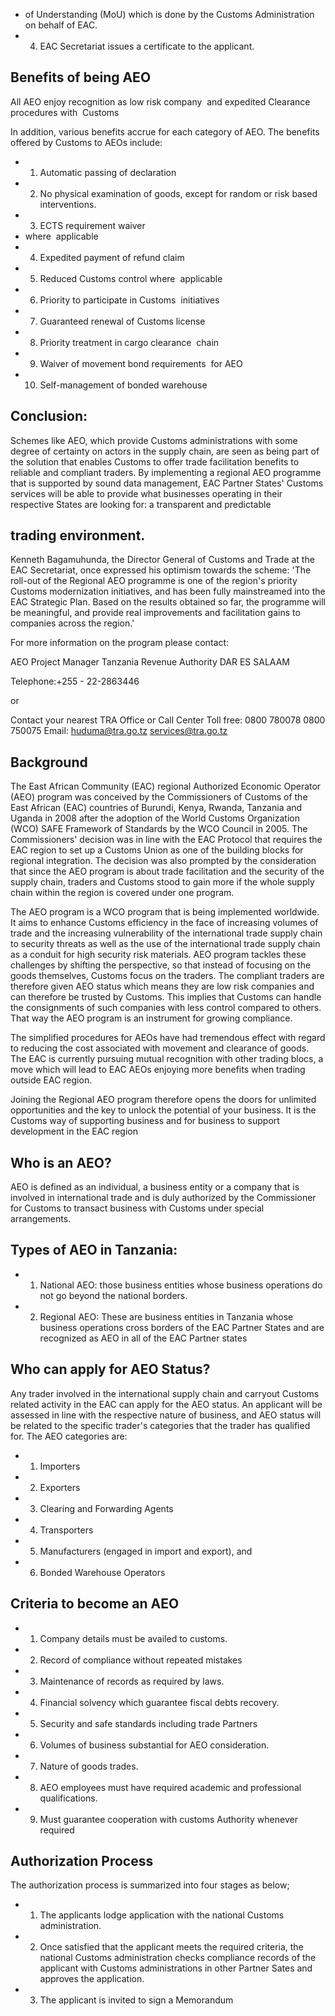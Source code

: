 - of  Understanding  (MoU)  which  is  done  by the  Customs  Administration  on  behalf  of EAC.
- 4. EAC Secretariat  issues  a  certificate  to  the applicant.

## Benefits of being AEO

All AEO enjoy recognition as low risk company  and expedited Clearance procedures with  Customs

In  addition,  various  benefits  accrue  for  each category of AEO.  The benefits offered by Customs to AEOs include:

- 1) Automatic passing of declaration
- 2) No physical examination of goods, except for random or risk based interventions.
- 3) ECTS requirement waiver
- where  applicable
- 4) Expedited payment of refund claim
- 5) Reduced Customs control where  applicable
- 6) Priority  to  participate  in  Customs   initiatives
- 7) Guaranteed renewal of Customs license
- 8) Priority treatment in cargo clearance  chain
- 9) Waiver of movement bond requirements  for AEO
- 10) Self-management of bonded warehouse

## Conclusion:

Schemes  like  AEO,  which  provide  Customs administrations  with  some  degree  of  certainty on  actors  in  the  supply  chain,  are  seen  as being part of the solution that enables Customs to  offer  trade  facilitation  benefits  to  reliable and compliant traders. By implementing a regional AEO programme that is supported by sound data management, EAC Partner States' Customs services will be able to provide what businesses operating in their respective States are looking for: a transparent and predictable

## trading environment.

Kenneth Bagamuhunda, the Director General of Customs and Trade at the EAC Secretariat, once expressed  his  optimism  towards  the  scheme: 'The roll-out of the Regional AEO programme is one of the region's priority Customs modernization initiatives, and has been fully mainstreamed into the EAC Strategic Plan. Based  on  the  results  obtained  so  far,  the programme will be meaningful, and provide real  improvements  and  facilitation  gains  to companies across the region.'

For more information on the program please contact:

AEO Project Manager Tanzania Revenue Authority DAR ES SALAAM

Telephone:+255 - 22-2863446

or

Contact your nearest TRA Office or Call Center Toll free: 0800 780078 0800 750075 Email: huduma@tra.go.tz services@tra.go.tz

<!-- image -->

## Background

The  East  African  Community  (EAC)  regional Authorized Economic Operator (AEO) program was conceived by the Commissioners of Customs  of  the  East  African  (EAC)  countries of Burundi, Kenya, Rwanda,  Tanzania and Uganda in 2008 after the adoption of the World Customs Organization (WCO) SAFE Framework of Standards by the WCO Council in 2005. The Commissioners'  decision  was  in  line  with  the EAC Protocol  that  requires  the  EAC  region  to set up a Customs Union as one of the building blocks for regional integration. The decision was also prompted by the consideration that since the AEO program is about trade facilitation and the  security  of  the  supply  chain,  traders  and Customs stood to gain more if the whole supply chain  within  the  region  is  covered  under  one program.

The  AEO  program  is  a  WCO  program  that is being  implemented  worldwide.  It  aims  to enhance  Customs  efficiency  in  the  face  of increasing volumes of trade and the increasing vulnerability  of  the  international  trade  supply chain  to  security  threats  as  well  as  the  use of  the  international  trade  supply  chain  as  a conduit  for  high  security  risk  materials.  AEO program  tackles  these  challenges  by  shifting the perspective, so that instead of focusing on the  goods  themselves,  Customs  focus  on  the traders.  The  compliant  traders  are  therefore given  AEO  status  which  means  they  are  low risk  companies  and  can  therefore  be  trusted by  Customs.  This  implies  that  Customs  can handle  the  consignments  of  such  companies with less control compared to others. That way the AEO program is an instrument for growing compliance.

The  simplified  procedures  for  AEOs  have  had tremendous effect with regard to reducing the cost associated with movement and clearance of goods. The EAC is currently pursuing mutual recognition  with  other  trading  blocs,  a  move which  will  lead  to  EAC  AEOs  enjoying  more benefits when trading outside EAC region.

Joining  the  Regional  AEO  program  therefore opens the doors for unlimited opportunities and the key to unlock the potential of your business. It  is  the  Customs  way  of  supporting  business and for business to support development in the EAC region

## Who is an AEO?

AEO is defined as an individual, a business entity or  a  company  that  is  involved  in  international trade and is  duly  authorized  by  the  Commissioner for Customs to transact business with Customs under special arrangements.

## Types of AEO in Tanzania:

- 1) National AEO: those business entities whose business operations do not go beyond the national borders.
- 2) Regional AEO: These are business entities in Tanzania whose business operations cross  borders  of  the  EAC  Partner  States and are recognized as AEO in all of the EAC Partner states

## Who can apply for AEO Status?

Any trader involved in the international supply chain  and  carryout  Customs  related  activity in  the EAC can  apply  for  the  AEO  status.  An applicant  will  be  assessed  in  line  with  the respective nature of business, and AEO status will be related to the specific trader's categories that the trader has  qualified for. The  AEO categories are:

- 1) Importers
- 2) Exporters
- 3) Clearing and Forwarding Agents
- 4) Transporters
- 5) Manufacturers (engaged in import and export), and
- 6) Bonded Warehouse Operators

## Criteria to become an AEO

- 1) Company  details  must  be  availed  to customs.
- 2) Record of compliance without repeated mistakes
- 3) Maintenance of records as required by laws.
- 4) Financial solvency which guarantee fiscal debts recovery.
- 5) Security and safe standards including trade Partners
- 6) Volumes of business substantial for AEO consideration.
- 7) Nature of goods trades.
- 8) AEO employees must have required academic and professional qualifications.
- 9) Must guarantee cooperation with customs Authority whenever required

## Authorization Process

The  authorization  process  is  summarized  into four stages as below;

- 1. The  applicants  lodge  application  with  the national Customs administration.
- 2. Once  satisfied  that  the  applicant  meets the  required  criteria,  the  national  Customs administration checks compliance records of the applicant with Customs administrations in  other  Partner  Sates  and  approves  the application.
- 3. The  applicant  is  invited  to  sign  a  Memorandum
